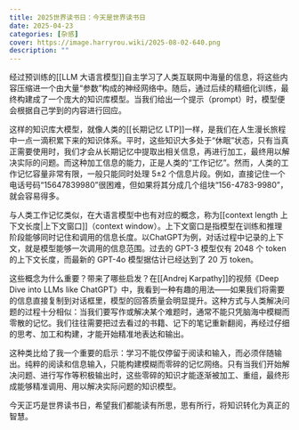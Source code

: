 ```yaml
---
title: 2025世界读书日：今天是世界读书日
date: 2025-04-23
categories: [杂感]
cover: https://image.harryrou.wiki/2025-08-02-640.png
description: ""
---
```


经过预训练的[[LLM 大语言模型]]自主学习了人类互联网中海量的信息，将这些内容压缩进一个由大量“参数”构成的神经网络中。随后，通过后续的精细化训练，最终构建成了一个庞大的知识库模型。当我们给出一个提示（prompt）时，模型便会根据自己学到的内容进行回应。

这样的知识库大模型，就像人类的[[长期记忆 LTP]]一样，是我们在人生漫长旅程中一点一滴积累下来的知识体系。平时，这些知识大多处于“休眠”状态，只有当真正需要使用时，我们才会从长期记忆中提取出相关信息，再进行加工，最终用以解决实际的问题。而这种加工信息的能力，正是人类的“工作记忆”。然而，人类的工作记忆容量非常有限，一般只能同时处理 5±2 个信息片段。例如，直接记住一个电话号码“15647839980”很困难，但如果将其分成几个组块“156-4783-9980”，就会容易得多。

与人类工作记忆类似，在大语言模型中也有对应的概念，称为[[context length 上下文长度|上下文窗口]]（context window）。上下文窗口是指模型在训练和推理阶段能够同时记住和调用的信息长度。以ChatGPT为例，对话过程中记录的上下文，就是模型能够一次调用的信息范围。过去的 GPT-3 模型仅有 2048 个 token 的上下文长度，而最新的 GPT-4o 模型据估计已经达到了 20 万 token。

这些概念为什么重要？带来了哪些启发？在[[Andrej Karpathy]]的视频《Deep Dive into LLMs like ChatGPT》中，我看到一种有趣的用法——如果我们将需要的信息直接复制到对话框里，模型的回答质量会明显提升。这种方式与人类解决问题的过程十分相似：当我们要写作或解决某个难题时，通常不能只凭脑海中模糊而零散的记忆。我们往往需要把过去看过的书籍、记下的笔记重新翻阅，再经过仔细的思考、加工和构建，才能开始精准地表达和输出。

这种类比给了我一个重要的启示：学习不能仅停留于阅读和输入，而必须伴随输出。纯粹的阅读和信息输入，只能构建模糊而零碎的记忆网络。只有当我们开始解决问题、进行写作等积极输出时，这些零碎的知识才能逐渐被加工、重组，最终形成能够精准调用、用以解决实际问题的知识模型。

今天正巧是世界读书日，希望我们都能读有所思，思有所行，将知识转化为真正的智慧。